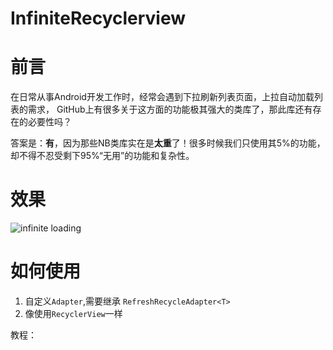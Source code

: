 # InfiniteRecyclerview
# 前言
  在日常从事Android开发工作时，经常会遇到下拉刷新列表页面，上拉自动加载列表的需求，
  GitHub上有很多关于这方面的功能极其强大的类库了，那此库还有存在的必要性吗？

 答案是：**有**，因为那些NB类库实在是**太重**了！很多时候我们只使用其5%的功能，却不得不忍受剩下95%“无用”的功能和复杂性。

# 效果
  ![infinite loading](https://github.com/shusheng007/InfiniteRecyclerview/blob/master/pictures/gif1.gif)

# 如何使用

1. 自定义`Adapter`,需要继承 `RefreshRecycleAdapter<T>`
2. 像使用`RecyclerView`一样

教程：

